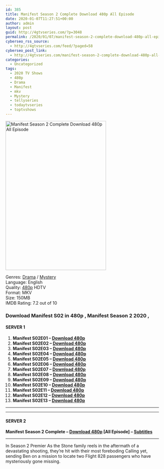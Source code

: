 ```yaml
---
id: 385
title: Manifest Season 2 Complete Download 480p All Episode
date: 2020-01-07T11:27:51+00:00
author: admin
layout: post
guid: http://4gtvseries.com/?p=3048
permalink: /2020/01/07/manifest-season-2-complete-download-480p-all-episode-2/
cyberseo_rss_source:
  - http://4gtvseries.com/feed/?paged=58
cyberseo_post_link:
  - http://4gtvseries.com/manifest-season-2-complete-download-480p-all-episode/
categories:
  - Uncategorized
tags:
  - 2020 TV Shows
  - 480p
  - Drama
  - Manifest
  - mkv
  - Mystery
  - tellyseries
  - todaytvseries
  - toptvshows
---
```

<img loading="lazy" class="aligncenter" src="https://2.bp.blogspot.com/-5OFJum7vvp8/XhRnNLGHudI/AAAAAAAAA0s/0tZC8xsEaqMwL7wvvMtDf7cEG0wadU0fwCK4BGAYYCw/s1600/Manifest%2BSeason%2B2.jpg" alt="Manifest Season 2 Complete Download 480p All Episode" width="330" height="488" />

Genres:&nbsp;<a href="http://4gtvseries.com/tag/drama/" data-wpel-link="internal">Drama</a> / <a href="http://4gtvseries.com/tag/mystery/" data-wpel-link="internal">Mystery</a>  
Language: English  
Quality:&nbsp;<a href="http://4gtvseries.com/tag/480p/" data-wpel-link="internal">480p</a>&nbsp;HDTV  
Format: MKV  
Size: 150MB  
IMDB Rating: 7.2 out of 10

### **Download Manifest S02 in 480p , Manifest Season 2 2020 ,&nbsp;**

#### <span><strong>SERVER 1</strong></span>

  1. **Manifest S02E01 – <a href="http://slink.dl480p.xyz/vABSpoe" data-wpel-link="external" target="_blank" rel="nofollow external noopener noreferrer" class="wpel-icon-left"><i class="wpel-icon fa fa-download" aria-hidden="true"></i>Download 480p</a>**
  2. **Manifest S02E02 – <a href="http://slink.dl480p.xyz/9rCn0" data-wpel-link="external" target="_blank" rel="nofollow external noopener noreferrer" class="wpel-icon-left"><i class="wpel-icon fa fa-download" aria-hidden="true"></i>Download 480p</a>**
  3. **Manifest S02E03 – <a href="http://slink.dl480p.xyz/P07NQ" data-wpel-link="external" target="_blank" rel="nofollow external noopener noreferrer" class="wpel-icon-left"><i class="wpel-icon fa fa-download" aria-hidden="true"></i>Download 480p</a>**
  4. **Manifest S02E04 – <a href="http://slink.dl480p.xyz/rAI5G" data-wpel-link="external" target="_blank" rel="nofollow external noopener noreferrer" class="wpel-icon-left"><i class="wpel-icon fa fa-download" aria-hidden="true"></i>Download 480p</a>**
  5. **Manifest S02E05 – <a href="http://slink.dl480p.xyz/ME8U" data-wpel-link="external" target="_blank" rel="nofollow external noopener noreferrer" class="wpel-icon-left"><i class="wpel-icon fa fa-download" aria-hidden="true"></i>Download 480p</a>**
  6. **Manifest S02E06 – <a href="http://slink.dl480p.xyz/D5nMd" data-wpel-link="external" target="_blank" rel="nofollow external noopener noreferrer" class="wpel-icon-left"><i class="wpel-icon fa fa-download" aria-hidden="true"></i>Download 480p</a>**
  7. **Manifest S02E07 – <a href="http://slink.dl480p.xyz/HIngH3D" data-wpel-link="external" target="_blank" rel="nofollow external noopener noreferrer" class="wpel-icon-left"><i class="wpel-icon fa fa-download" aria-hidden="true"></i>Download 480p</a>**
  8. **Manifest S02E08 – <a href="http://slink.dl480p.xyz/xK33Q" data-wpel-link="external" target="_blank" rel="nofollow external noopener noreferrer" class="wpel-icon-left"><i class="wpel-icon fa fa-download" aria-hidden="true"></i>Download 480p</a>**
  9. **Manifest S02E09 – <a href="http://slink.dl480p.xyz/DIw9" data-wpel-link="external" target="_blank" rel="nofollow external noopener noreferrer" class="wpel-icon-left"><i class="wpel-icon fa fa-download" aria-hidden="true"></i>Download 480p</a>**
 10. **Manifest S02E10 – <a href="http://slink.dl480p.xyz/vDizmo" data-wpel-link="external" target="_blank" rel="nofollow external noopener noreferrer" class="wpel-icon-left"><i class="wpel-icon fa fa-download" aria-hidden="true"></i>Download 480p</a>**
 11. **Manifest S02E11 – <a href="http://slink.dl480p.xyz/5E9Co" data-wpel-link="external" target="_blank" rel="nofollow external noopener noreferrer" class="wpel-icon-left"><i class="wpel-icon fa fa-download" aria-hidden="true"></i>Download 480p</a>**
 12. **Manifest S02E12 – <a href="http://slink.dl480p.xyz/EiHM47oW" data-wpel-link="external" target="_blank" rel="nofollow external noopener noreferrer" class="wpel-icon-left"><i class="wpel-icon fa fa-download" aria-hidden="true"></i>Download 480p</a>**
 13. **Manifest S02E13 – <a href="http://slink.dl480p.xyz/efqD" data-wpel-link="external" target="_blank" rel="nofollow external noopener noreferrer" class="wpel-icon-left"><i class="wpel-icon fa fa-download" aria-hidden="true"></i>Download 480p</a>**

* * *

* * *

#### <span><strong>SERVER 2</strong></span>

**Manifest Season 2 Complete – <a href="http://dl480p.xyz/3236/" data-wpel-link="external" target="_blank" rel="nofollow external noopener noreferrer" class="wpel-icon-left"><i class="wpel-icon fa fa-download" aria-hidden="true"></i>Download 480p</a> [All Episode] – <a href="https://subscene.com/subtitles/manifest-second-season" data-wpel-link="external" target="_blank" rel="nofollow external noopener noreferrer" class="wpel-icon-left"><i class="wpel-icon fa fa-download" aria-hidden="true"></i>Subtitles</a>**

* * *

In Season 2 Premier As the Stone family reels in the aftermath of a devastating shooting, they’re hit with their most foreboding Calling yet, sending Ben on a mission to locate two Flight 828 passengers who have mysteriously gone missing.

<div align="center">
</div>